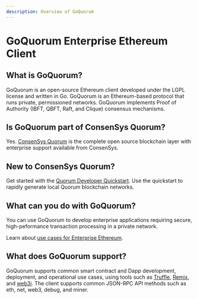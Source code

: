 ```yaml
---
description: Overview of GoQuorum
---
```


# GoQuorum Enterprise Ethereum Client

## What is GoQuorum?

GoQuorum is an open-source Ethereum client developed under the LGPL license and written in Go. GoQuorum
is an Ethereum-based protocol that runs private, permissioned networks. GoQuorum implements Proof of
Authority (IBFT, QBFT, Raft, and Clique) consensus mechanisms.

## Is GoQuorum part of ConsenSys Quorum?

Yes. [ConsenSys Quorum](https://consensys.net/quorum/developers) is the complete open source blockchain
layer with enterprise support available from ConsenSys.

## New to ConsenSys Quorum?

Get started with the [Quorum Developer Quickstart](Tutorials/Quorum-Dev-Quickstart/Using-the-Quickstart.md). Use the quickstart
to rapidly generate local Quorum blockchain networks.

## What can you do with GoQuorum?

You can use GoQuorum to develop enterprise applications requiring secure, high-peformance transaction
processing in a private network.

Learn about [use cases for Enterprise Ethereum](https://consensys.net/blockchain-use-cases/case-studies/).

## What does GoQuorum support?

GoQuorum supports common smart contract and Dapp development, deployment, and operational
use cases, using tools such as [Truffle](http://truffleframework.com/),
[Remix](https://github.com/ethereum/remix), and [web3j](https://web3j.io/). The client supports
common JSON-RPC API methods such as eth, net, web3, debug, and miner.

